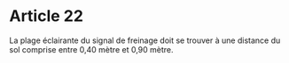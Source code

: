 # Article 22

La plage éclairante du signal de freinage doit se trouver à une distance du sol comprise entre 0,40 mètre et 0,90 mètre.
